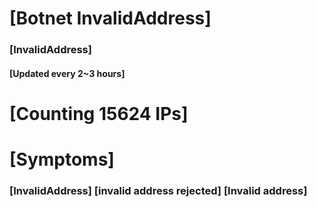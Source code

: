 # [Botnet InvalidAddress]
### [InvalidAddress]
#### [Updated every 2~3 hours]

# [Counting 15624 IPs]

# [Symptoms] 

###   [InvalidAddress] [invalid address rejected] [Invalid address]
